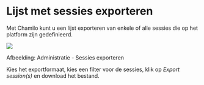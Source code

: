 # Lijst met sessies exporteren

Met Chamilo kunt u een lijst exporteren van enkele of alle sessies die op het platform zijn gedefinieerd.

![](../../.gitbook/assets/session-import-utilisateurs%20%281%29.png)
 
 
Afbeelding: Administratie - Sessies exporteren

Kies het exportformaat, kies een filter voor de sessies, klik op *Export session(s)* en download het bestand.
